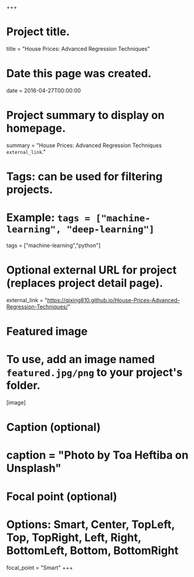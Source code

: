 +++
# Project title.
title = "House Prices: Advanced Regression Techniques"

# Date this page was created.
date = 2016-04-27T00:00:00

# Project summary to display on homepage.
summary = "House Prices: Advanced Regression Techniques `external_link`."

# Tags: can be used for filtering projects.
# Example: `tags = ["machine-learning", "deep-learning"]`
tags = ["machine-learning","python"]

# Optional external URL for project (replaces project detail page).
external_link = "https://qixing810.github.io/House-Prices-Advanced-Regression-Techniques/"

# Featured image
# To use, add an image named `featured.jpg/png` to your project's folder. 
[image]
  # Caption (optional)
  # caption = "Photo by Toa Heftiba on Unsplash"

  # Focal point (optional)
  # Options: Smart, Center, TopLeft, Top, TopRight, Left, Right, BottomLeft, Bottom, BottomRight
  focal_point = "Smart"
+++
